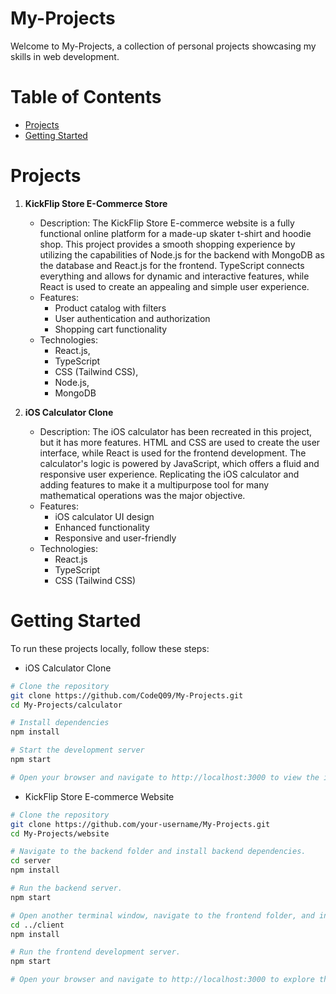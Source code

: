 # My-Projects

Welcome to My-Projects, a collection of personal projects showcasing my skills in web development.

# Table of Contents

- [Projects](#projects)
- [Getting Started](#getting-started)

# Projects

1. **KickFlip Store E-Commerce Store**

   - Description:
     The KickFlip Store E-commerce website is a fully functional online platform for a made-up skater t-shirt and hoodie shop. This project provides a smooth shopping experience by utilizing the capabilities of Node.js for the backend with MongoDB as the database and React.js for the frontend. TypeScript connects everything and allows for dynamic and interactive features, while React is used to create an appealing and simple user experience.
   - Features:
     - Product catalog with filters
     - User authentication and authorization
     - Shopping cart functionality
   - Technologies:
     - React.js,
     - TypeScript
     - CSS (Tailwind CSS),
     - Node.js,
     - MongoDB

2. **iOS Calculator Clone**
   - Description:
     The iOS calculator has been recreated in this project, but it has more features. HTML and CSS are used to create the user interface, while React is used for the frontend development. The calculator's logic is powered by JavaScript, which offers a fluid and responsive user experience. Replicating the iOS calculator and adding features to make it a multipurpose tool for many mathematical operations was the major objective.
   - Features:
     - iOS calculator UI design
     - Enhanced functionality
     - Responsive and user-friendly
   - Technologies:
     - React.js
     - TypeScript
     - CSS (Tailwind CSS)

# Getting Started

To run these projects locally, follow these steps:

- iOS Calculator Clone

```bash
# Clone the repository
git clone https://github.com/CodeQ09/My-Projects.git
cd My-Projects/calculator

# Install dependencies
npm install

# Start the development server
npm start

# Open your browser and navigate to http://localhost:3000 to view the iOS Calculator Clone.
```

- KickFlip Store E-commerce Website

```bash
# Clone the repository
git clone https://github.com/your-username/My-Projects.git
cd My-Projects/website

# Navigate to the backend folder and install backend dependencies.
cd server
npm install

# Run the backend server.
npm start

# Open another terminal window, navigate to the frontend folder, and install frontend dependencies.
cd ../client
npm install

# Run the frontend development server.
npm start

# Open your browser and navigate to http://localhost:3000 to explore the KickFlip Store E-commerce Website.
```

